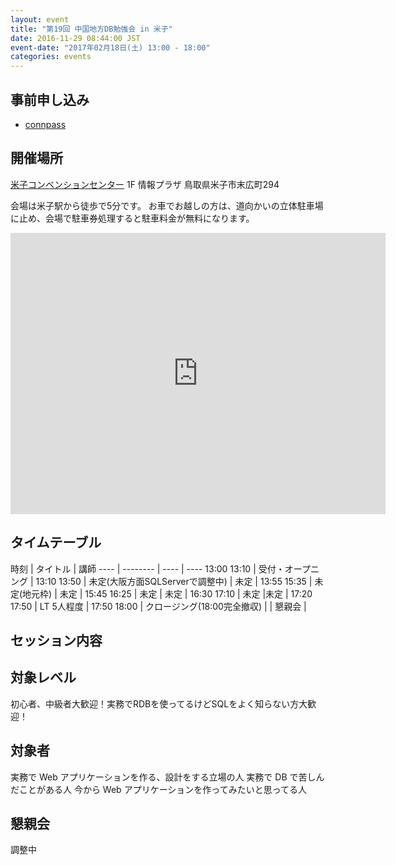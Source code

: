 ```yaml
---
layout: event
title: "第19回 中国地方DB勉強会 in 米子"
date: 2016-11-29 08:44:00 JST
event-date: "2017年02月18日(土) 13:00 - 18:00"
categories: events
---
```



## 事前申し込み

* [connpass](https://dbstudychugoku.connpass.com/event/46019/)

## 開催場所　

[米子コンベンションセンター](http://www.bigship.or.jp/) 1F 情報プラザ 鳥取県米子市末広町294

会場は米子駅から徒歩で5分です。
お車でお越しの方は、道向かいの立体駐車場に止め、会場で駐車券処理すると駐車料金が無料になります。

<iframe src="https://www.google.com/maps/embed?pb=!1m18!1m12!1m3!1d3251.363013268826!2d133.33099231525165!3d35.42103648025579!2m3!1f0!2f0!3f0!3m2!1i1024!2i768!4f13.1!3m3!1m2!1s0x0%3A0x0!2zMzXCsDI1JzE1LjciTiAxMzPCsDE5JzU5LjUiRQ!5e0!3m2!1sja!2sjp!4v1462938069075" width="600" height="450" frameborder="0" style="border:0" allowfullscreen></iframe>

## タイムテーブル

時刻 | タイトル | 講師
---- | -------- | ---- | ----
13:00 	13:10 |	受付・オープニング |
13:10 	13:50 |	未定(大阪方面SQLServerで調整中) | 未定 |
13:55 	15:35 |	未定(地元枠) | 未定 |
15:45 	16:25 |	未定 | 未定 |
16:30 	17:10 | 未定 |未定  |
17:20 	17:50 |	LT 	5人程度 |
17:50 	18:00 |	クロージング(18:00完全撤収) |
              | 懇親会 |

## セッション内容

## 対象レベル

初心者、中級者大歓迎！実務でRDBを使ってるけどSQLをよく知らない方大歓迎！

## 対象者

実務で Web アプリケーションを作る、設計をする立場の人 実務で DB で苦しんだことがある人 今から Web アプリケーションを作ってみたいと思ってる人

## 懇親会

調整中
